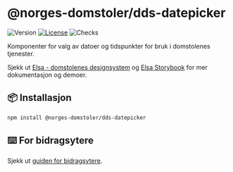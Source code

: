 # @norges-domstoler/dds-datepicker

![Version](https://img.shields.io/npm/v/@norges-domstoler/dds-datepicker) [![License](https://img.shields.io/npm/l/@norges-domstoler/dds-datepicker)](https://www.npmjs.com/package/@norges-domstoler/dds-datepicker) ![Checks](https://github.com/domstolene/designsystem/actions/workflows/release.yml/badge.svg)

Komponenter for valg av datoer og tidspunkter for bruk i domstolenes tjenester.

Sjekk ut [Elsa - domstolenes designsystem](https://design.domstol.no/) og [Elsa Storybook](https://domstolene.github.io/designsystem) for mer dokumentasjon og demoer.

## 📦 Installasjon

```sh
npm install @norges-domstoler/dds-datepicker
```

## ⌨️ For bidragsytere

Sjekk ut [guiden for bidragsytere](https://design.domstol.no/987b33f71/p/34c962-bidra/b/3611d5).
